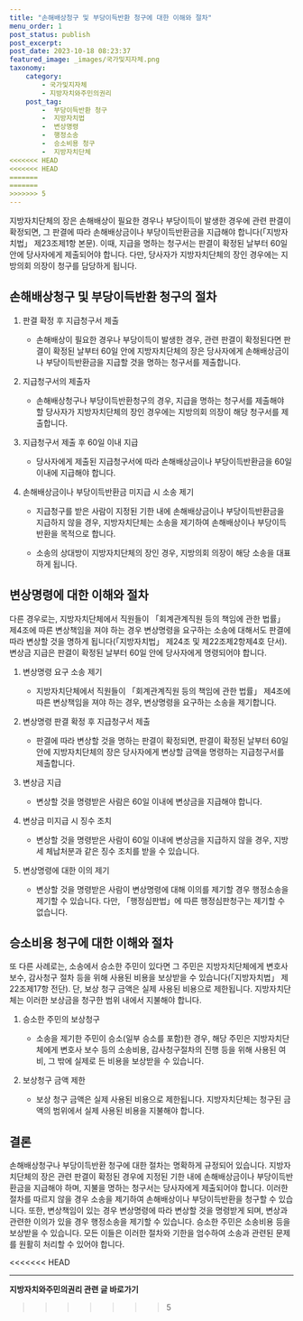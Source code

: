 ```yaml
---
title: "손해배상청구 및 부당이득반환 청구에 대한 이해와 절차"
menu_order: 1
post_status: publish
post_excerpt: 
post_date: 2023-10-18 08:23:37
featured_image: _images/국가및지자체.png
taxonomy:
    category:
        - 국가및지자체
        - 지방자치와주민의권리
    post_tag:
        -  부당이득반환 청구
        -  지방자치법
        -  변상명령
        -  행정소송
        -  승소비용 청구
        -  지방자치단체
<<<<<<< HEAD
<<<<<<< HEAD
=======
=======
>>>>>>> 5
---
```



지방자치단체의 장은 손해배상이 필요한 경우나 부당이득이 발생한 경우에 관련 판결이 확정되면, 그 판결에 따라 손해배상금이나 부당이득반환금을 지급해야 합니다(「지방자치법」 제23조제1항 본문). 이때, 지급을 명하는 청구서는 판결이 확정된 날부터 60일 안에 당사자에게 제출되어야 합니다. 다만, 당사자가 지방자치단체의 장인 경우에는 지방의회 의장이 청구를 담당하게 됩니다.

## 손해배상청구 및 부당이득반환 청구의 절차

1. 판결 확정 후 지급청구서 제출
   - 손해배상이 필요한 경우나 부당이득이 발생한 경우, 관련 판결이 확정된다면 판결이 확정된 날부터 60일 안에 지방자치단체의 장은 당사자에게 손해배상금이나 부당이득반환금을 지급할 것을 명하는 청구서를 제출합니다.

2. 지급청구서의 제출자
   - 손해배상청구나 부당이득반환청구의 경우, 지급을 명하는 청구서를 제출해야 할 당사자가 지방자치단체의 장인 경우에는 지방의회 의장이 해당 청구서를 제출합니다.

3. 지급청구서 제출 후 60일 이내 지급
   - 당사자에게 제출된 지급청구서에 따라 손해배상금이나 부당이득반환금을 60일 이내에 지급해야 합니다.

4. 손해배상금이나 부당이득반환금 미지급 시 소송 제기
   - 지급청구를 받은 사람이 지정된 기한 내에 손해배상금이나 부당이득반환금을 지급하지 않을 경우, 지방자치단체는 소송을 제기하여 손해배상이나 부당이득반환을 목적으로 합니다.

   - 소송의 상대방이 지방자치단체의 장인 경우, 지방의회 의장이 해당 소송을 대표하게 됩니다.

## 변상명령에 대한 이해와 절차

다른 경우로는, 지방자치단체에서 직원들이 「회계관계직원 등의 책임에 관한 법률」 제4조에 따른 변상책임을 져야 하는 경우 변상명령을 요구하는 소송에 대해서도 판결에 따라 변상할 것을 명하게 됩니다(「지방자치법」 제24조 및 제22조제2항제4호 단서). 변상금 지급은 판결이 확정된 날부터 60일 안에 당사자에게 명령되어야 합니다.

1. 변상명령 요구 소송 제기
   - 지방자치단체에서 직원들이 「회계관계직원 등의 책임에 관한 법률」 제4조에 따른 변상책임을 져야 하는 경우, 변상명령을 요구하는 소송을 제기합니다.

2. 변상명령 판결 확정 후 지급청구서 제출
   - 판결에 따라 변상할 것을 명하는 판결이 확정되면, 판결이 확정된 날부터 60일 안에 지방자치단체의 장은 당사자에게 변상할 금액을 명령하는 지급청구서를 제출합니다.

3. 변상금 지급
   - 변상할 것을 명령받은 사람은 60일 이내에 변상금을 지급해야 합니다.

4. 변상금 미지급 시 징수 조치
   - 변상할 것을 명령받은 사람이 60일 이내에 변상금을 지급하지 않을 경우, 지방세 체납처분과 같은 징수 조치를 받을 수 있습니다.

5. 변상명령에 대한 이의 제기
   - 변상할 것을 명령받은 사람이 변상명령에 대해 이의를 제기할 경우 행정소송을 제기할 수 있습니다. 다만, 「행정심판법」에 따른 행정심판청구는 제기할 수 없습니다.

## 승소비용 청구에 대한 이해와 절차

또 다른 사례로는, 소송에서 승소한 주민이 있다면 그 주민은 지방자치단체에게 변호사 보수, 감사청구 절차 등을 위해 사용된 비용을 보상받을 수 있습니다(「지방자치법」 제22조제17항 전단). 단, 보상 청구 금액은 실제 사용된 비용으로 제한됩니다. 지방자치단체는 이러한 보상금을 청구한 범위 내에서 지불해야 합니다.

1. 승소한 주민의 보상청구
   - 소송을 제기한 주민이 승소(일부 승소를 포함)한 경우, 해당 주민은 지방자치단체에게 변호사 보수 등의 소송비용, 감사청구절차의 진행 등을 위해 사용된 여비, 그 밖에 실제로 든 비용을 보상받을 수 있습니다.

2. 보상청구 금액 제한
   - 보상 청구 금액은 실제 사용된 비용으로 제한됩니다. 지방자치단체는 청구된 금액의 범위에서 실제 사용된 비용을 지불해야 합니다.

## 결론

손해배상청구나 부당이득반환 청구에 대한 절차는 명확하게 규정되어 있습니다. 지방자치단체의 장은 관련 판결이 확정된 경우에 지정된 기한 내에 손해배상금이나 부당이득반환금을 지급해야 하며, 지불을 명하는 청구서는 당사자에게 제출되어야 합니다. 이러한 절차를 따르지 않을 경우 소송을 제기하여 손해배상이나 부당이득반환을 청구할 수 있습니다. 또한, 변상책임이 있는 경우 변상명령에 따라 변상할 것을 명령받게 되며, 변상과 관련한 이의가 있을 경우 행정소송을 제기할 수 있습니다. 승소한 주민은 소송비용 등을 보상받을 수 있습니다. 모든 이들은 이러한 절차와 기한을 엄수하여 소송과 관련된 문제를 원활히 처리할 수 있어야 합니다.

<<<<<<< HEAD



<!-- wp:separator -->
<hr class="wp-block-separator has-alpha-channel-opacity"/>
<!-- /wp:separator -->

<!-- wp:group {"backgroundColor":"base","layout":{"type":"constrained"}} -->
<div class="wp-block-group has-base-background-color has-background"><!-- wp:paragraph {"align":"center","fontSize":"large"} -->
<p class="has-text-align-center has-large-font-size"><strong>지방자치와주민의권리 관련 글 바로가기</strong></p>
<!-- /wp:paragraph -->


<!-- wp:latest-posts
{"categories":[{"id":7159,"count":19,"description":"","link":"https://uknowlaw.com/category/%ec%a7%80%eb%b0%a9%ec%9e%90%ec%b9%98%ec%99%80%ec%a3%bc%eb%af%bc%ec%9d%98%ea%b6%8c%eb%a6%ac/","name":"지방자치와주민의권리","slug":"지방자치와주민의권리","taxonomy":"category","parent":0,"meta":[],"_links":{"self":[{"href":"https://uknowlaw.com/wp-json/wp/v2/categories/7159"}],"collection":[{"href":"https://uknowlaw.com/wp-json/wp/v2/categories"}],"about":[{"href":"https://uknowlaw.com/wp-json/wp/v2/taxonomies/category"}],"wp:post_type":[{"href":"https://uknowlaw.com/wp-json/wp/v2/posts?categories=7159"}],"curies":[{"name":"wp","href":"https://api.w.org/{rel}","templated":true}]}}],"postsToShow":100,"excerptLength":28,"postLayout":"grid","columns":2,"featuredImageAlign":"left","featuredImageSizeSlug":"large","fontSize":"medium"} /--></div>
<!-- /wp:group -->
>>>>>>> 5
